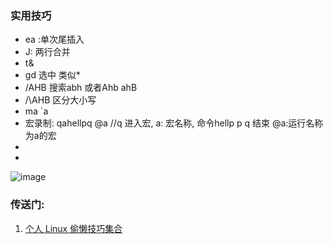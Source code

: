 ### 实用技巧
- ea :单次尾插入
- J: 两行合并
- t&
- gd 选中 类似*
- /AHB 搜索abh 或者Ahb  ahB
- /\AHB 区分大小写
- ma  `a
- 宏录制: qahellpq  @a   //q 进入宏, a: 宏名称, 命令hellp p  q 结束  @a:运行名称为a的宏
- 
- 
![image](https://github.com/bulaqi/IC-DV.github.io/assets/55919713/c85ccb5d-dd33-45fa-a521-b5dad75995a2)

### 传送门:
1. [个人 Linux 偷懒技巧集合](https://my.oschina.net/u/3356529/blog/10142491)
